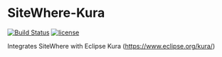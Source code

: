 # SiteWhere-Kura

[![Build Status](https://travis-ci.org/sitewhere/sitewhere-kura.svg?branch=master)](https://travis-ci.org/sitewhere/sitewhere-kura)
[![license](https://img.shields.io/badge/license-CPAL--1-blue.svg?style=flat)](https://raw.githubusercontent.com/sitewhere/sitewhere-kura/master/LICENSE.txt)

Integrates SiteWhere with Eclipse Kura (https://www.eclipse.org/kura/)
